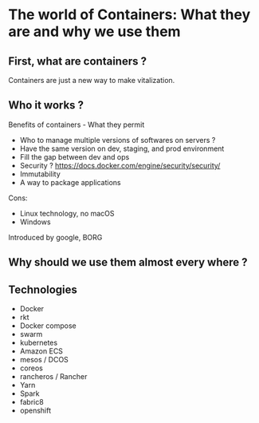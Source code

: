 The world of Containers: What they are and why we use them
==========================================================

First, what are containers ?
----------------------------

Containers are just a new way to make vitalization.

Who it works ?
--------------

Benefits of containers - What they permit

-   Who to manage multiple versions of softwares on servers ?
-   Have the same version on dev, staging, and prod environment
-   Fill the gap between dev and ops
-   Security ? https://docs.docker.com/engine/security/security/
-   Immutability
-   A way to package applications

Cons:

-   Linux technology, no macOS
-   Windows

Introduced by google, BORG

Why should we use them almost every where ?
-------------------------------------------

Technologies
------------

-   Docker
-   rkt
-   Docker compose
-   swarm
-   kubernetes
-   Amazon ECS
-   mesos / DCOS
-   coreos
-   rancheros / Rancher
-   Yarn
-   Spark
-   fabric8
-   openshift

